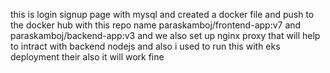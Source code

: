 this is login signup page with mysql and created a docker file and push to the docker hub with this repo name paraskamboj/frontend-app:v7 and paraskamboj/backend-app:v3
and we also set up nginx proxy that will help to intract with backend nodejs 
and also i used to run this with eks deployment their also it will work fine 
